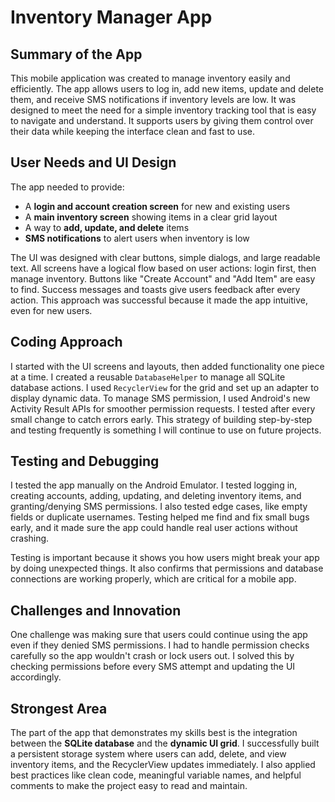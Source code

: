 # Inventory Manager App

## Summary of the App

This mobile application was created to manage inventory easily and efficiently. The app allows users to log in, add new items, update and delete them, and receive SMS notifications if inventory levels are low. It was designed to meet the need for a simple inventory tracking tool that is easy to navigate and understand. It supports users by giving them control over their data while keeping the interface clean and fast to use.

## User Needs and UI Design

The app needed to provide:
- A **login and account creation screen** for new and existing users
- A **main inventory screen** showing items in a clear grid layout
- A way to **add, update, and delete** items
- **SMS notifications** to alert users when inventory is low

The UI was designed with clear buttons, simple dialogs, and large readable text. All screens have a logical flow based on user actions: login first, then manage inventory. Buttons like "Create Account" and "Add Item" are easy to find. Success messages and toasts give users feedback after every action. This approach was successful because it made the app intuitive, even for new users.

## Coding Approach

I started with the UI screens and layouts, then added functionality one piece at a time. I created a reusable `DatabaseHelper` to manage all SQLite database actions. I used `RecyclerView` for the grid and set up an adapter to display dynamic data. To manage SMS permission, I used Android's new Activity Result APIs for smoother permission requests. I tested after every small change to catch errors early. This strategy of building step-by-step and testing frequently is something I will continue to use on future projects.

## Testing and Debugging

I tested the app manually on the Android Emulator. I tested logging in, creating accounts, adding, updating, and deleting inventory items, and granting/denying SMS permissions. I also tested edge cases, like empty fields or duplicate usernames. Testing helped me find and fix small bugs early, and it made sure the app could handle real user actions without crashing.

Testing is important because it shows you how users might break your app by doing unexpected things. It also confirms that permissions and database connections are working properly, which are critical for a mobile app.

## Challenges and Innovation

One challenge was making sure that users could continue using the app even if they denied SMS permissions. I had to handle permission checks carefully so the app wouldn't crash or lock users out. I solved this by checking permissions before every SMS attempt and updating the UI accordingly.

## Strongest Area

The part of the app that demonstrates my skills best is the integration between the **SQLite database** and the **dynamic UI grid**. I successfully built a persistent storage system where users can add, delete, and view inventory items, and the RecyclerView updates immediately. I also applied best practices like clean code, meaningful variable names, and helpful comments to make the project easy to read and maintain.
